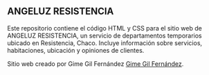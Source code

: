 ## ANGELUZ RESISTENCIA

Este repositorio contiene el código HTML y CSS para el sitio web de ANGELUZ RESISTENCIA, un servicio de departamentos temporarios ubicado en Resistencia, Chaco. Incluye información sobre servicios, habitaciones, ubicación y opiniones de clientes.

Sitio web creado por Gime Gil Fernández [Gime Gil Fernández](https://www.linkedin.com/in/gimena-gil-fernandez/).

